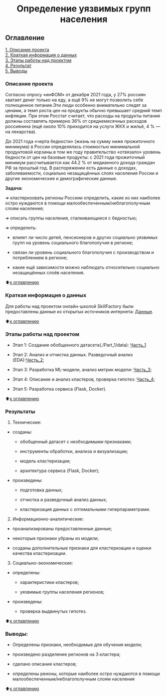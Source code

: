 # <center>Определение уязвимых групп населения

## Оглавление  
[1. Описание проекта](#Описание-проекта)  
[2. Краткая информация о данных](#Краткая-информация-о-данных)  
[3. Этапы работы над проектом](#Этапы-работы-над-проектом)  
[4. Результат](#Результаты)    
[5. Выводы](#Выводы) 

### Описание проекта  

 Согласно опросу «инФОМ» от декабря 2021 года, у 27% россиян хватает денег только на еду, а ещё 9% не могут позволить себе полноценное питание.Эти люди особенно внимательно следят за ценами, а темп роста  цен на продукты обычно превышает средний темп инфляции. При этом Росстат считает, что расходы на продукты питания должны составлять примерно 36% от среднемесячных расходов россиянина (ещё около 10% приходится на услуги ЖКХ и жильё, 4 % — на лекарства). 

 До 2021 года «черта бедности» (жизнь на сумму ниже прожиточного минимума) в России определялась стоимостью минимальной продуктовой корзины.в том же году правительство «отвязало» уровень бедности от цен на базовые продукты: с 2021 года прожиточный минимум рассчитывается как 44.2 % от медианного дохода граждан РФ за прошлый год. В распоряжении есть данные о доходах, заболеваемости, социально незащищённых слоях населения России и другие экономические и демографические данные.

 **Задача:**
  
  ➔ кластеризовать регионы Россиии определить, какие из них наиболее остро нуждаются в помощи малообеспеченным/неблагополучным слоям населения;

  ➔ описать группы населения, сталкивающиеся с бедностью;

  ➔ определить:
  
   - влияет ли число детей, пенсионеров и других социально уязвимых групп на уровень социального благополучия в регионе;
    
   - связан ли уровень социального благополучия с производством и потреблением в регионе;
    
   - какие ещё зависимости можно наблюдать относительно социально незащищённых слоёв населения.

:arrow_up:[к оглавлению](#Оглавление)


### Краткая информация о данных

Для работы над проектом онлайн-школой SkillFactory были предоставлены данные из открытых источников интернета: [Данные](./social_russia_data/).

  
:arrow_up:[к оглавлению](#Оглавление)


### Этапы работы над проектом  

* Этап 1: Создание обобщенного датасета(./Part_1/data): [Часть_1](./Diplom_1.ipynb)

* Этап 2: Анализ и отчистка данных. Разведочный анализ (EDA):[Часть_2](./Diplom_2.ipynb);

* Этап 3: Разработка ML-модели, анализ метрик модели: [Часть_3]((./Diplom_3.ipynb));

* Этап 4: Описание и анализ кластеров, проверка гипотез: [Часть_4]((./Diplom_4.ipynb));

* Этап 5: Разработка сервиса (Flask, Docker).



:arrow_up:[к оглавлению](#Оглавление)


### Результаты

  1. Технические:
  
   * созданы:
   
     - обобщенный датасет с необходимыми признаками;
    
     - инструменты обработки, анализа и визуализации;

     - модель кластеризации;

     - архитектура сервиса (Flask, Docker);
    
   * произведены:
   
     - подготовка данных;

     - отчистка и разведочный анализ данных;

     - кластеризация данных с оптимальными гиперпараметрами.
  
  2. Информационно-аналитические:
  
   * проанализированы предоставленные данные;

   * некоторые признаки убраны из модели;

   * созданы дополнительные признаки для кластеризации и оценки качества кластеризации.
  
  3. Социально-экономические:
  
   * определены:
   
     - характеристики кластеров;
     
     - уязвимые группы населения регионов;
    
   * произведены:

     - проверка выдвинутых гипотез. 


:arrow_up:[к оглавлению](#Оглавление)

### Выводы:

* Определены признаки, необходимые для обучения модели;

* произведено разделение регионов на 3 кластера;

* сделано описание кластеров;

* определены реионы, которые наиболее остро нуждаются в помощи малообеспеченным/неблагополучным слоям населения

:arrow_up:[к оглавлению](#Оглавление)